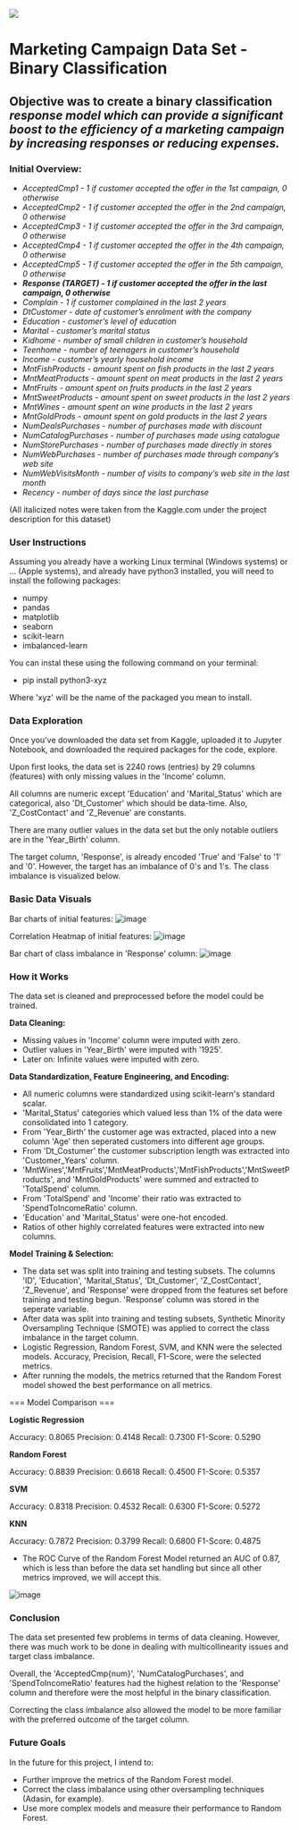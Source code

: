  ![](UTA-DataScience-Logo.png)

# Marketing Campaign Data Set - Binary Classification
## Objective was to create a binary classification *response model which can provide a significant boost to the efficiency of a marketing campaign by increasing responses or reducing expenses.*

### Initial Overview:

- *AcceptedCmp1 - 1 if customer accepted the offer in the 1st campaign, 0 otherwise*
- *AcceptedCmp2 - 1 if customer accepted the offer in the 2nd campaign, 0 otherwise*
- *AcceptedCmp3 - 1 if customer accepted the offer in the 3rd campaign, 0 otherwise*
- *AcceptedCmp4 - 1 if customer accepted the offer in the 4th campaign, 0 otherwise*
- *AcceptedCmp5 - 1 if customer accepted the offer in the 5th campaign, 0 otherwise*
- ***Response (TARGET) - 1 if customer accepted the offer in the last campaign, 0 otherwise***
- *Complain - 1 if customer complained in the last 2 years*
- *DtCustomer - date of customer’s enrolment with the company*
- *Education - customer’s level of education*
- *Marital - customer’s marital status*
- *Kidhome - number of small children in customer’s household*
- *Teenhome - number of teenagers in customer’s household*
- *Income - customer’s yearly household income*
- *MntFishProducts - amount spent on fish products in the last 2 years*
- *MntMeatProducts - amount spent on meat products in the last 2 years*
- *MntFruits - amount spent on fruits products in the last 2 years*
- *MntSweetProducts - amount spent on sweet products in the last 2 years*
- *MntWines - amount spent on wine products in the last 2 years*
- *MntGoldProds - amount spent on gold products in the last 2 years*
- *NumDealsPurchases - number of purchases made with discount*
- *NumCatalogPurchases - number of purchases made using catalogue*
- *NumStorePurchases - number of purchases made directly in stores*
- *NumWebPurchases - number of purchases made through company’s web site*
- *NumWebVisitsMonth - number of visits to company’s web site in the last month*
- *Recency - number of days since the last purchase*

(All italicized notes were taken from the Kaggle.com under the project description for this dataset)

### User Instructions

Assuming you already have a working Linux terminal (Windows systems) or ... (Apple systems), and already have python3 installed, you will need to install the following packages:
- numpy
- pandas
- matplotlib
- seaborn
- scikit-learn
- imbalanced-learn

You can instal these using the following command on your terminal:
- pip install python3-xyz

Where 'xyz' will be the name of the packaged you mean to install. 

### Data Exploration

Once you've downloaded the data set from Kaggle, uploaded it to Jupyter Notebook, and downloaded the required packages for the code, explore. 

Upon first looks, the data set is 2240 rows (entries) by 29 columns (features) with only missing values in the 'Income' column. 

All columns are numeric except 'Education' and 'Marital_Status' which are categorical, also 'Dt_Customer' which should be data-time. Also, 'Z_CostContact' and 'Z_Revenue' are constants. 

There are many outlier values in the data set but the only notable outliers are in the 'Year_Birth' column.

The target column, 'Response', is already encoded 'True' and 'False' to '1' and '0'. However, the target has an imbalance of 0's and 1's. The class imbalance is visualized below.

### Basic Data Visuals
Bar charts of initial features:
![image](https://github.com/user-attachments/assets/979223fb-a878-4ec9-bbe9-b850b56dadba)

Correlation Heatmap of initial features:
![image](https://github.com/user-attachments/assets/fc842a5d-d403-4683-aec2-0ffa6b7e12f2)

Bar chart of class imbalance in 'Response' column:
![image](https://github.com/user-attachments/assets/4af91947-8ae9-4ef3-a0f2-6b7a129c4261)

### How it Works

The data set is cleaned and preprocessed before the model could be trained.

**Data Cleaning:**
- Missing values in 'Income' column were imputed with zero.
- Outlier values in 'Year_Birth' were imputed with '1925'.
- Later on: Infinite values were imputed with zero.

**Data Standardization, Feature Engineering, and Encoding:**
- All numeric columns were standardized using scikit-learn's standard scalar.
- 'Marital_Status' categories which valued less than 1% of the data were consolidated into 1 category.
- From 'Year_Birth' the customer age was extracted, placed into a new column 'Age' then seperated customers into different age groups.
- From 'Dt_Costumer' the customer subscription length was extracted into 'Customer_Years' column.
- 'MntWines','MntFruits','MntMeatProducts','MntFishProducts','MntSweetProducts', and 'MntGoldProducts' were summed and extracted to 'TotalSpend' column.
- From 'TotalSpend' and 'Income' their ratio was extracted to 'SpendToIncomeRatio' column.
- 'Education' and 'Marital_Status' were one-hot encoded.
- Ratios of other highly correlated features were extracted into new columns.

**Model Training & Selection:**
- The data set was split into training and testing subsets. The columns 'ID', 'Education', 'Marital_Status', 'Dt_Customer', 'Z_CostContact', 'Z_Revenue', and 'Response' were dropped from the features set before training and testing begun. 'Response' column was stored in the seperate variable.
- After data was split into training and testing subsets, Synthetic Minority Oversampling Technique (SMOTE) was applied to correct the class imbalance in the target column.
- Logistic Regression, Random Forest, SVM, and KNN were the selected models. Accuracy, Precision, Recall, F1-Score, were the selected metrics. 
- After running the models, the metrics returned that the Random Forest model showed the best performance on all metrics.

  
=== Model Comparison ===

**Logistic Regression**

Accuracy:  0.8065
Precision: 0.4148
Recall:    0.7300
F1-Score:  0.5290

**Random Forest**

Accuracy:  0.8839
Precision: 0.6618
Recall:    0.4500
F1-Score:  0.5357

**SVM**

Accuracy:  0.8318
Precision: 0.4532
Recall:    0.6300
F1-Score:  0.5272

**KNN**

Accuracy:  0.7872
Precision: 0.3799
Recall:    0.6800
F1-Score:  0.4875


- The ROC Curve of the Random Forest Model returned an AUC of 0.87, which is less than before the data set handling but since all other metrics improved, we will accept this.

![image](https://github.com/user-attachments/assets/2d221298-a027-4e17-a9ae-fef0a6ce46f3)

### Conclusion

The data set presented few problems in terms of data cleaning. However, there was much work to be done in dealing with multicollinearity issues and target class imbalance. 

Overall, the 'AcceptedCmp{num}', 'NumCatalogPurchases', and 'SpendToIncomeRatio' features had the highest relation to the 'Response' column and therefore were the most helpful in the binary classification. 

Correcting the class imbalance also allowed the model to be more familiar with the preferred outcome of the target column.

### Future Goals

In the future for this project, I intend to:
- Further improve the metrics of the Random Forest model.
- Correct the class imbalance using other oversampling techniques (Adasin, for example).
- Use more complex models and measure their performance to Random Forest.

